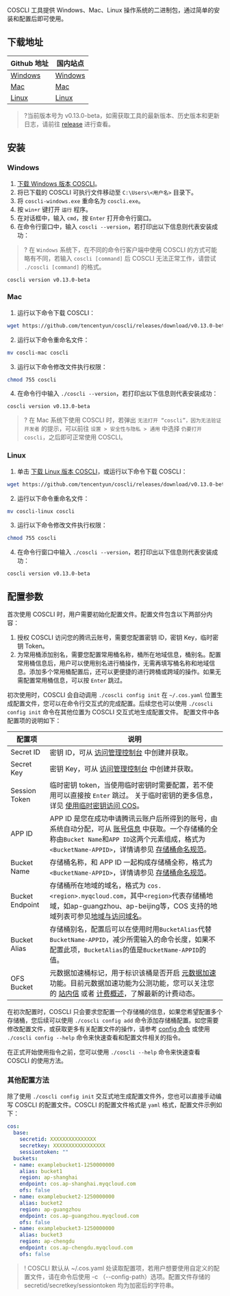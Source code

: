 COSCLI 工具提供 Windows、Mac、Linux 操作系统的二进制包，通过简单的安装和配置后即可使用。

## 下载地址

| Github 地址                                                  | 国内站点                                                     |
| ------------------------------------------------------------ | ------------------------------------------------------------ |
| [Windows](https://github.com/tencentyun/coscli/releases/download/v0.13.0-beta/coscli-windows.exe) | [Windows](https://cosbrowser.cloud.tencent.com/software/coscli/coscli-windows.exe) |
| [Mac](https://github.com/tencentyun/coscli/releases/download/v0.13.0-beta/coscli-mac) | [Mac](https://cosbrowser.cloud.tencent.com/software/coscli/coscli-mac) |
| [Linux](https://github.com/tencentyun/coscli/releases/download/v0.13.0-beta/coscli-linux) | [Linux](https://cosbrowser.cloud.tencent.com/software/coscli/coscli-linux) |

>?当前版本号为 v0.13.0-beta，如需获取工具的最新版本、历史版本和更新日志，请前往 [release](https://github.com/tencentyun/coscli/releases) 进行查看。

## 安装

### Windows

1. [下载 Windows 版本 COSCLI](https://github.com/tencentyun/coscli/releases/download/v0.13.0-beta/coscli-windows.exe)。
2. 将已下载的 COSCLI 可执行文件移动至 `C:\Users\<用户名>` 目录下。
3. 将 `coscli-windows.exe` 重命名为 `coscli.exe`。
4. 按 `win+r` 键打开 `运行` 程序。
5. 在对话框中，输入 `cmd`，按 `Enter` 打开命令行窗口。
6. 在命令行窗口中，输入 `coscli --version`，若打印出以下信息则代表安装成功：
>? 在 `Windows` 系统下，在不同的命令行客户端中使用 COSCLI 的方式可能略有不同，若输入 `coscli [command]` 后 COSCLI 无法正常工作，请尝试 `./coscli [command]` 的格式。
>
```
coscli version v0.13.0-beta
```

### Mac

1. 运行以下命令下载 COSCLI：
```bash
wget https://github.com/tencentyun/coscli/releases/download/v0.13.0-beta/coscli-mac
```
2. 运行以下命令重命名文件：
```bash
mv coscli-mac coscli
```
3. 运行以下命令修改文件执行权限：
```bash
chmod 755 coscli
```
4. 在命令行中输入 `./coscli --version`，若打印出以下信息则代表安装成功：
```
coscli version v0.13.0-beta
```
>? 在 Mac 系统下使用 COSCLI 时，若弹出 `无法打开 “coscli”，因为无法验证开发者` 的提示，可以前往 `设置 > 安全性与隐私 > 通用` 中选择 `仍要打开 coscli`，之后即可正常使用 COSCLI。


### Linux

1. 单击 [下载 Linux 版本 COSCLI](https://github.com/tencentyun/coscli/releases/download/v0.13.0-beta/coscli-linux)，或运行以下命令下载 COSCLI：
```bash
wget https://github.com/tencentyun/coscli/releases/download/v0.13.0-beta/coscli-linux
```
2. 运行以下命令重命名文件：
```bash
mv coscli-linux coscli
```
3. 运行以下命令修改文件执行权限：
```bash
chmod 755 coscli
```
4. 在命令行窗口中输入 `./coscli --version`，若打印出以下信息则代表安装成功：
```
coscli version v0.13.0-beta
```


## 配置参数

首次使用 COSCLI 时，用户需要初始化配置文件。配置文件包含以下两部分内容：

1. 授权 COSCLI 访问您的腾讯云账号，需要您配置密钥 ID，密钥 Key，临时密钥 Token。
2. 为常用桶添加别名，需要您配置常用桶名称，桶所在地域信息，桶别名。配置常用桶信息后，用户可以使用别名进行桶操作，无需再填写桶名称和地域信息。添加多个常用桶配置后，还可以更便捷的进行跨桶或跨域的操作。如果无需配置常用桶信息，可以按 `Enter` 跳过。

初次使用时，COSCLI 会自动调用 `./coscli config init` 在 `~/.cos.yaml` 位置生成配置文件，您可以在命令行交互式的完成配置。后续您也可以使用 `./coscli config init` 命令在其他位置为 COSCLI 交互式地生成配置文件。
配置文件中各配置项的说明如下：

<span id="alias"></span>

| 配置项        | 说明                                                         |
| ------------- | ------------------------------------------------------------ |
| Secret ID     | 密钥 ID，可从 [访问管理控制台](https://console.cloud.tencent.com/cam/capi) 中创建并获取。 |
| Secret Key    | 密钥 Key，可从 [访问管理控制台](https://console.cloud.tencent.com/cam/capi) 中创建并获取。 |
| Session Token | 临时密钥 token，当使用临时密钥时需要配置，若不使用可以直接按 `Enter` 跳过。 关于临时密钥的更多信息，详见 [使用临时密钥访问 COS](https://cloud.tencent.com/document/product/436/68283)。 |
| APP ID        | APP ID 是您在成功申请腾讯云账户后所得到的账号，由系统自动分配，可从 [账号信息](https://console.cloud.tencent.com/developer) 中获取。一个存储桶的全称由`Bucket Name`和`APP ID`这两个元素组成，格式为`<BucketName-APPID>`，详情请参见 [存储桶命名规范](https://cloud.tencent.com/document/product/436/13312#.E5.AD.98.E5.82.A8.E6.A1.B6.E5.91.BD.E5.90.8D.E8.A7.84.E8.8C.83)。 |
| Bucket Name   | 存储桶名称，和 APP ID 一起构成存储桶全称，格式为`<BucketName-APPID>`，详情请参见 [存储桶命名规范](https://cloud.tencent.com/document/product/436/13312#.E5.AD.98.E5.82.A8.E6.A1.B6.E5.91.BD.E5.90.8D.E8.A7.84.E8.8C.83)。 |
| Bucket Endpoint | 存储桶所在地域的域名，格式为 `cos.<region>.myqcloud.com`，其中`<region>`代表存储桶地域，如ap-guangzhou、ap-beijing等，COS 支持的地域列表可参见[地域与访问域名](https://cloud.tencent.com/document/product/436/6224)。|
| Bucket Alias  | 存储桶别名，配置后可以在使用时用`BucketAlias`代替`BucketName-APPID`，减少所需输入的命令长度，如果不配置此项，`BucketAlias`的值是`BucketName-APPID`的值。 |
| OFS Bucket | 元数据加速桶标记，用于标识该桶是否开启 [元数据加速](https://cloud.tencent.com/document/product/436/56971) 功能。目前元数据加速功能为公测功能，您可以关注您的 [站内信](https://console.cloud.tencent.com/message) 或者 [计费概述](https://cloud.tencent.com/document/product/436/16871)，了解最新的计费动态。


在初次配置时，COSCLI 只会要求您配置一个存储桶的信息，如果您希望配置多个存储桶，您后续可以使用 `./coscli config add` 命令添加存储桶配置。如您需要修改配置文件，或获取更多有关配置文件的操作，请参考 [config 命令](https://cloud.tencent.com/document/product/436/63679) 或使用 `./coscli config --help` 命令来快速查看和配置文件相关的指令。


在正式开始使用指令之前，您可以使用 `./coscli --help` 命令来快速查看 COSCLI 的使用方法。

### 其他配置方法

除了使用 `./coscli config init` 交互式地生成配置文件外，您也可以直接手动编写 COSCLI 的配置文件。COSCLI 的配置文件格式是 `yaml` 格式，配置文件示例如下：

```yaml
cos:
  base:
    secretid: XXXXXXXXXXXXXXX
    secretkey: XXXXXXXXXXXXXXXXX
    sessiontoken: ""
  buckets:
  - name: examplebucket1-1250000000
    alias: bucket1
    region: ap-shanghai
    endpoint: cos.ap-shanghai.myqcloud.com
    ofs: false
  - name: examplebucket2-1250000000
    alias: bucket2
    region: ap-guangzhou
    endpoint: cos.ap-guangzhou.myqcloud.com
    ofs: false
  - name: examplebucket3-1250000000
    alias: bucket3
    region: ap-chengdu
    endpoint: cos.ap-chengdu.myqcloud.com
    ofs: false
```


>! COSCLI 默认从 ~/.cos.yaml 处读取配置项，若用户想要使用自定义的配置文件，请在命令后使用 -c （--config-path）选项。配置文件存储的 secretid/secretkey/sessiontoken 均为加密后的字符串。

